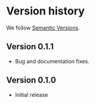 # Version history

We follow [Semantic Versions](https://semver.org/).


## Version 0.1.1
- Bug and documentation fixes.

## Version 0.1.0
- Initial release
